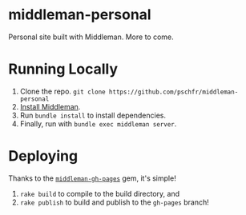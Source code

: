 # middleman-personal
Personal site built with Middleman. More to come.

# Running Locally
1. Clone the repo. `git clone https://github.com/pschfr/middleman-personal`
2. [Install Middleman](https://middlemanapp.com/basics/install/).
3. Run `bundle install` to install dependencies.
4. Finally, run with `bundle exec middleman server`.

# Deploying
Thanks to the [`middleman-gh-pages`](https://github.com/edgecase/middleman-gh-pages) gem, it's simple!
1. `rake build` to compile to the build directory, and
2. `rake publish` to build and publish to the `gh-pages` branch!
